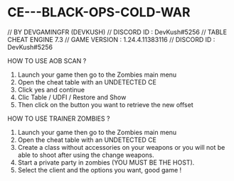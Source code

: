 # CE---BLACK-OPS-COLD-WAR

// BY DEVGAMINGFR (DEVKUSH)
// DISCORD ID : DevKush#5256
// TABLE CHEAT ENGINE 7.3
// GAME VERSION : 1.24.4.11383116
// DISCORD ID : DevKush#5256

HOW TO USE AOB SCAN ? 
1. Launch your game then go to the Zombies main menu
2. Open the cheat table with an UNDETECTED CE
3. Click yes and continue
4. Clic Table / UDFI / Restore and Show
5. Then click on the button you want to retrieve the new offset


HOW TO USE TRAINER ZOMBIES ? 
1. Launch your game then go to the Zombies main menu
2. Open the cheat table with an UNDETECTED CE
3. Create a class without accessories on your weapons or you will not be able to shoot after using the change weapons.
4. Start a private party in zombies (YOU MUST BE THE HOST).
5. Select the client and the options you want, good game !
